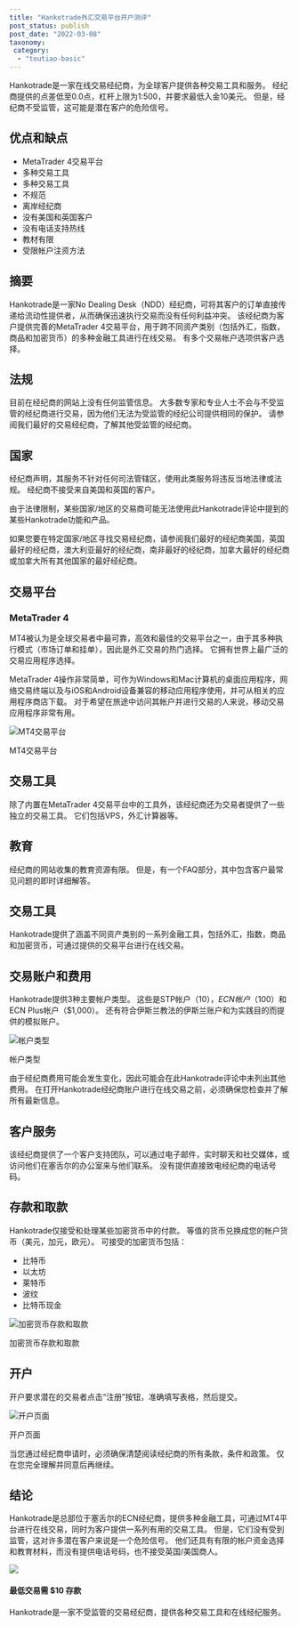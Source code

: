 ```yaml
---
title: "Hankotrade外汇交易平台开户测评"
post_status: publish
post_date: "2022-03-08"
taxonomy:
 category: 
  - "toutiao-basic"
---
```


Hankotrade是一家在线交易经纪商，为全球客户提供各种交易工具和服务。 经纪商提供的点差低至0.0点，杠杆上限为1:500，并要求最低入金10美元。 但是，经纪商不受监管，这可能是潜在客户的危险信号。

## 优点和缺点
- MetaTrader 4交易平台
- 多种交易工具
- 多种交易工具
- 不规范
- 离岸经纪商
- 没有美国和英国客户
- 没有电话支持热线
- 教材有限
- 受限帐户注资方法


## 摘要

Hankotrade是一家No Dealing Desk（NDD）经纪商，可将其客户的订单直接传递给流动性提供者，从而确保迅速执行交易而没有任何利益冲突。 该经纪商为客户提供完善的MetaTrader 4交易平台，用于跨不同资产类别（包括外汇，指数，商品和加密货币）的多种金融工具进行在线交易。 有多个交易帐户选项供客户选择。

## 法规

目前在经纪商的网站上没有任何监管信息。 大多数专家和专业人士不会与不受监管的经纪商进行交易，因为他们无法为受监管的经纪公司提供相同的保护。 请参阅我们最好的交易经纪商，了解其他受监管的经纪商。

## 国家

经纪商声明，其服务不针对任何司法管辖区，使用此类服务​​将违反当地法律或法规。 经纪商不接受来自美国和英国的客户。

由于法律限制，某些国家/地区的交易商可能无法使用此Hankotrade评论中提到的某些Hankotrade功能和产品。

如果您要在特定国家/地区寻找交易经纪商，请参阅我们最好的经纪商美国，英国最好的经纪商，澳大利亚最好的经纪商，南非最好的经纪商，加拿大最好的经纪商或加拿大所有其他国家的最好经纪商。

## 交易平台

### MetaTrader 4

MT4被认为是全球交易者中最可靠，高效和最佳的交易平台之一，由于其多种执行模式（市场订单和挂单），因此是外汇交易的热门选择。 它拥有世界上最广泛的交易应用程序选择。

MetaTrader 4操作非常简单，可作为Windows和Mac计算机的桌面应用程序，网络交易终端以及与iOS和Android设备兼容的移动应用程序使用，并可从相关的应用程序商店下载。 对于希望在旅途中访问其帐户并进行交易的人来说，移动交易应用程序非常有用。

![MT4交易平台](https://cdn.fendou.la/funstoutiao/2020/11/Hankotrade-Review-MT4-Trading-Platform-1024x900.jpg "MT4交易平台")

MT4交易平台

## 交易工具

除了内置在MetaTrader 4交易平台中的工具外，该经纪商还为交易者提供了一些独立的交易工具。 它们包括VPS，外汇计算器等。

## 教育

经纪商的网站收集的教育资源有限。 但是，有一个FAQ部分，其中包含客户最常见问题的即时详细解答。

## 交易工具

Hankotrade提供了涵盖不同资产类别的一系列金融工具，包括外汇，指数，商品和加密货币，可通过提供的交易平台进行在线交易。

## 交易账户和费用

Hankotrade提供3种主要帐户类型。 这些是STP帐户（$10），ECN帐户（$100）和ECN Plus帐户（$1,000）。 还有符合伊斯兰教法的伊斯兰账户和为实践目的而提供的模拟账户。

![帐户类型](https://cdn.fendou.la/funstoutiao/2020/11/Hankotrade-Review-Account-Types-1024x588.jpg "帐户类型")

帐户类型

由于经纪商费用可能会发生变化，因此可能会在此Hankotrade评论中未列出其他费用。 在打开Hankotrade经纪商账户进行在线交易之前，必须确保您检查并了解所有最新信息。

## 客户服务

该经纪商提供了一个客户支持团队，可以通过电子邮件，实时聊天和社交媒体，或访问他们在塞舌尔的办公室来与他们联系。 没有提供直接致电经纪商的电话号码。

## 存款和取款

Hankotrade仅接受和处理某些加密货币中的付款。 等值的货币兑换成您的帐户货币（美元，加元，欧元）。 可接受的加密货币包括：
- 比特币
- 以太坊
- 莱特币
- 波纹
- 比特币现金

![加密货币存款和取款](https://cdn.fendou.la/funstoutiao/2020/11/Hankotrade-Review-Cryptocurrency-Deposit-Withdrawals-1024x367.jpg "加密货币存款和取款")

加密货币存款和取款

## 开户

开户要求潜在的交易者点击“注册”按钮，准确填写表格，然后提交。

![开户页面](https://cdn.fendou.la/funstoutiao/2020/11/Hankotrade-Review-Account-Opening-Page-601x1024.jpg "开户页面")

开户页面

当您通过经纪商申请时，必须确保清楚阅读经纪商的所有条款，条件和政策。 仅在您完全理解并同意后再继续。

## 结论

Hankotrade是总部位于塞舌尔的ECN经纪商，提供多种金融工具，可通过MT4平台进行在线交易，同时为客户提供一系列有用的交易工具。 但是，它们没有受到监管，这对许多潜在客户来说是一个危险信号。 他们还具有有限的帐户资金选择和教育材料，而没有提供电话号码，也不接受英国/美国商人。

![](https://cdn.fendou.la/funstoutiao/2020/11/Hankotrade-Logo.png)

#### 最低交易需 $10 存款

Hankotrade是一家不受监管的交易经纪商，提供各种交易工具和在线经纪服务。
